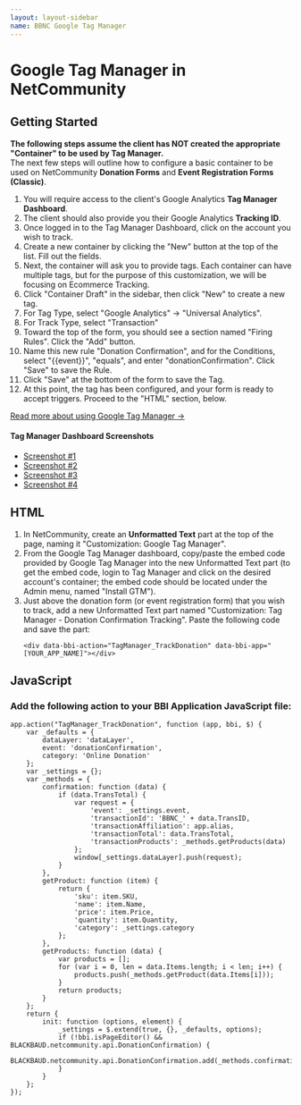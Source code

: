 ```yaml
---
layout: layout-sidebar
name: BBNC Google Tag Manager
---
```


# Google Tag Manager in NetCommunity

## Getting Started

<p><strong>The following steps assume the client has NOT created the appropriate "Container" to be used by Tag Manager.</strong><br>The next few steps will outline how to configure a basic container to be used on NetCommunity <strong>Donation Forms</strong> and <strong>Event Registration Forms (Classic)</strong>.</p>
<ol>
	<li>You will require access to the client's Google Analytics <strong>Tag Manager Dashboard</strong>.</li>
	<li>The client should also provide you their Google Analytics <strong>Tracking ID</strong>.</li>
	<li>Once logged in to the Tag Manager Dashboard, click on the account you wish to track.</li>
	<li>Create a new container by clicking the "New" button at the top of the list. Fill out the fields.</li>
	<li>Next, the container will ask you to provide tags. Each container can have multiple tags, but for the purpose of this customization, we will be focusing on Ecommerce Tracking.</li>
	<li>Click "Container Draft" in the sidebar, then click "New" to create a new tag.</li>
	<li>For Tag Type, select "Google Analytics" -> "Universal Analytics".</li>
	<li>For Track Type, select "Transaction"</li>
	<li>Toward the top of the form, you should see a section named "Firing Rules". Click the "Add" button.</li>
	<li>Name this new rule "Donation Confirmation", and for the Conditions, select "{{event}}", "equals", and enter "donationConfirmation". Click "Save" to save the Rule.</li>
	<li>Click "Save" at the bottom of the form to save the Tag.</li>
	<li>At this point, the tag has been configured, and your form is ready to accept triggers. Proceed to the "HTML" section, below.</li>
</ol>
<p><a href="https://developers.google.com/tag-manager/devguide#datalayer" target="_blank">Read more about using Google Tag Manager&nbsp;&rarr;</a></p>
<h4>Tag Manager Dashboard Screenshots</h4>
<ul>
	<li><a href="img/google-tag-manager-1.jpg" target="_blank">Screenshot #1</a></li>
	<li><a href="img/google-tag-manager-2.jpg" target="_blank">Screenshot #2</a></li>
	<li><a href="img/google-tag-manager-3.jpg" target="_blank">Screenshot #3</a></li>
	<li><a href="img/google-tag-manager-4.jpg" target="_blank">Screenshot #4</a></li>
</ul>

<h2>HTML</h2>

<ol>
    <li>In NetCommunity, create an <strong>Unformatted Text</strong> part at the top of the page, naming it "Customization: Google Tag Manager".</li>
    <li>From the Google Tag Manager dashboard, copy/paste the embed code provided by Google Tag Manager into the new Unformatted Text part (to get the embed code, login to Tag Manager and click on the desired account's container; the embed code should be located under the Admin menu, named "Install GTM").</li>
    <li>
    	Just above the donation form (or event registration form) that you wish to track, add a new Unformatted Text part named "Customization: Tag Manager - Donation Confirmation Tracking". Paste the following code and save the part:<br>
    	<pre class="line-numbers"><code class="language-markup">&lt;div data-bbi-action="TagManager_TrackDonation" data-bbi-app="[YOUR_APP_NAME]">&lt;/div&gt;</code></pre>
    </li>
</ol>

## JavaScript

### Add the following action to your BBI Application JavaScript file:

<pre class="line-numbers"><code class="language-javascript">app.action("TagManager_TrackDonation", function (app, bbi, $) {
	var _defaults = {
		dataLayer: 'dataLayer',
		event: 'donationConfirmation',
		category: 'Online Donation'
	};
	var _settings = {};
	var _methods = {
		confirmation: function (data) {
			if (data.TransTotal) {
				var request = {
					'event': _settings.event,
				    'transactionId': 'BBNC_' + data.TransID,
				    'transactionAffiliation': app.alias,
				    'transactionTotal': data.TransTotal,
				    'transactionProducts': _methods.getProducts(data)
				};
				window[_settings.dataLayer].push(request);
			}
		},
		getProduct: function (item) {
			return {
				'sku': item.SKU,
				'name': item.Name,
				'price': item.Price,
				'quantity': item.Quantity,
				'category': _settings.category
			};
		},
		getProducts: function (data) {
			var products = [];
			for (var i = 0, len = data.Items.length; i &lt; len; i++) {
				products.push(_methods.getProduct(data.Items[i]));
			}
			return products;
		}
	};
	return {
		init: function (options, element) {
			_settings = $.extend(true, {}, _defaults, options);
			if (!bbi.isPageEditor() && BLACKBAUD.netcommunity.api.DonationConfirmation) {
				BLACKBAUD.netcommunity.api.DonationConfirmation.add(_methods.confirmation);
			}
		}
	};
});</code></pre>
